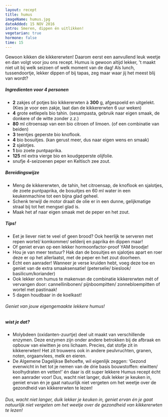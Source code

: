 ```yaml
---
layout: recept
title: humus
imageName: humus.jpg
dateAdded: 15 NOV 2016
intro: Smeren, dippen én uitlikken!
vegetarian: true
hormone: false
time: 15
---
```


Gewoon kikken die kikkererwten!
Daarom eerst een aanvullend leuk weetje en dan volgt voor jou ons recept. Humus is gewoon altijd lekker, 't maakt niet uit bij welk seizoen of welk moment van de dag! Als lunch, tussendoortje, lekker dippen of bij tapas, zeg maar waar jij het meest blij van wordt?

##### Ingredienten voor <span class="personen">4</span> personen

* <b>2</b> zakjes of potjes bio kikkererwten à <b>300</b> g, afgespoeld en uitgelekt. (Kies je voor een zakje, laat dan de kikkererwten 6 uur weken)
* <b>4</b> grote eetlepels bio tahin. (sesampasta, gebruik naar eigen smaak, de donkere of de witte zonder z.z.)
* <b>80</b> ml citroensap van een bio citroen of limoen. (of een combinatie van beiden)
* <b>3</b> teentjes geperste bio knoflook.
* <b>4</b> bio bosuitjes. (kan gerust meer, dus naar eigen wens en smaak)
* <b>2</b> sjalotjes.
* <b>1</b> bio zoete puntpaprika.
* <b>125</b> ml extra vierge bio en koudgeperste olijfolie.
* snufje 4-seizoenen peper en Keltisch zee zout.

##### Bereidingswijze
* Meng de kikkererwten, de tahin, het citroensap, de knoflook en sjalotjes, de zoete puntpaprika, de bosuitjes en 60 ml water in een keukenmachine tot een bijna glad geheel.
* Schenk terwijl de motor draait de olie er in een dunne, gelijkmatige straal bij tot het mengsel glad is.
* Maak het af naar eigen smaak met de peper en het zout.

##### Tips!
* Eet je liever niet te veel of geen brood?  Ook heerlijk te serveren met repen wortel/ komkommer/ selderij en paprika én dippen maar!
* Of geniet ervan op een lekker hormoonfactor-proof YAM broodje!
* Hou je van meer textuur? Hak dan de bosuitjes en sjalotjes apart en roer deze er op het allerlaatst, met de peper en het zout doorheen.
* Écht een aanrader! Wanneer je verse kruiden hebt, voeg deze toe en geniet van de extra smaaksensatie! (peterselie/ bieslook/ basilicum/koriander)
* Ook lekker om humus te makenvan de combinatie kikkererwten mét of vervangen door: cannellinibonen/ pijnboompitten/ zonnebloempitten of wortel met pastinaak!
* 5 dagen houdbaar in de koelkast!

###### Geniet van jouw eigengemaakte lekkere humus!

##### wist je dat?
* Molybdeen (oxidanten-zuurtje) deel uit maakt van verschillende enzymen. Deze enzymen zijn onder andere betrokken bij de afbraak en opbouw van eiwitten je ons lichaam. Precies, dat stofje zit in kikkererwten! Het zit trouwens ook in andere peulvruchten, granen, noten, orgaanvlees, melk en eieren.
* De Algemene Dagelijkse Behoefte, wil eigenlijk zeggen: ‘Gezond evenwicht in het tot je nemen van de drie basis bouwstoffen: eiwitten/ koolhydraten en vetten!’ én daar is dit super lekkere Humus recept écht een aanrader voor!
Dus, wacht niet langer, duik lekker je keuken in, geniet ervan én je gaat natuurlijk niet vergeten om het weetje over de gezondheid van kikkererwten te lezen!

###### Dus, wacht niet langer, duik lekker je keuken in, geniet ervan én je gaat natuurlijk niet vergeten om het weetje over de gezondheid van kikkererwten te lezen!
